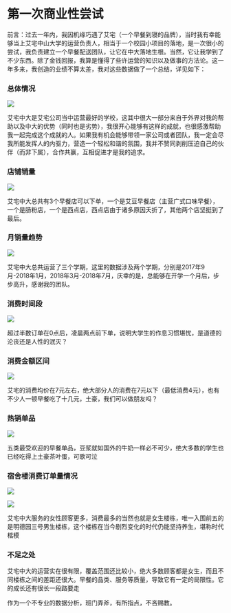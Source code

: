 # 第一次商业性尝试

前言：过去一年内，我因机缘巧遇了艾宅（一个早餐到寝的品牌），当时我有幸能够当上艾宅中山大学的运营负责人，相当于一个校园小项目的落地，是一次很小的尝试，我负责建立一个早餐配送团队，让它在中大落地生根。当然，它让我学到了不少东西。除了金钱回报，我算是懂得了些许运营的知识以及做事的方法论。这一年多来，我创造的业绩不算太差，我对这些数据做了一个总结，详见如下：

### 总体情况

![](/img/aizhai/总体情况.png)

艾宅中大是艾宅公司当中运营最好的学校，这其中很大一部分来自于外界对我的帮助以及中大的优势（同时也是劣势），我很开心能够有这样的成就，也很感激帮助我一起完成这个成就的人。如果我有机会能够带领一家公司或者团队，我一定会尽我所能发挥人的内驱力，营造一个轻松和谐的氛围，我并不赞同剥削压迫自己的伙伴（而非下属），合作共赢，互相促进才是我的追求。

### 店铺销量

![](/img/店铺销量.jpg)

艾宅中大总共有3个早餐店可以下单，一个是艾豆早餐店（主营广式口味早餐），一个是肠粉店，一个是西点店，西点店由于诸多原因夭折了，其他两个店坚挺到了最后。

### 月销量趋势

![](/img/aizhai/月销量趋势.jpg)

艾宅中大总共运营了三个学期，这里的数据涉及两个学期，分别是2017年9月-2018年1月，2018年3月-2018年7月，庆幸的是，总能够在开学一个月后，步步高升，感谢我的团队。

### 消费时间段

![](/img/aizhai/消费时间段.jpg)

超过半数订单在0点后，凌晨两点前下单，说明大学生的作息习惯堪忧，是道德的沦丧还是人性的泯灭？

### 消费金额区间

![](/img/aizhai/消费金额区间.jpg)

艾宅的消费均价在7元左右，绝大部分人的消费在7元以下（最低消费4元），也有不少人一顿早餐吃了十几元，土豪，我们可以做朋友吗？

### 热销单品

![](/img/aizhai/热销单品.jpg)

五类最受欢迎的早餐单品，豆浆就如国外的牛奶一样必不可少，绝大多数的学生也已经吃得上土豪茶叶蛋，可歌可泣

### 宿舍楼消费订单量情况

![](/img/aizhai/宿舍楼消费订单量情况.jpg)

![](/img/aizhai/宿舍楼消费金额情况.jpg)

艾宅中大服务的女性顾客更多，消费最多的当然也就是女生楼栋，唯一入围前五的是明德园三号男生楼栋，这个楼栋在当今剧烈变化的时代仍能坚持养生，堪称时代楷模

### 不足之处

艾宅中大的运营实在很有限，覆盖范围还比较小，绝大多数顾客都是女生，而且不同楼栋之间的差距还很大。早餐的品类、服务等质量，导致它有一定的局限性。它的成长还有很长一段路要走

作为一个不专业的数据分析，班门弄斧，有所指点，不吝赐教。